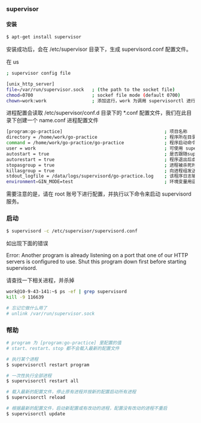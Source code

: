 ### supervisor

#### 安装

``` sh
$ apt-get install supervisor
```

安装成功后，会在 /etc/supervisor 目录下，生成 supervisord.conf 配置文件。

在 us

``` sh
; supervisor config file

[unix_http_server]
file=/var/run/supervisor.sock   ; (the path to the socket file)
chmod=0700                      ; sockef file mode (default 0700)
chown=work:work                 ; 添加这行，work 为调用 supervisorctl 进行重启等命令的用户
```

进程配置会读取 /etc/supervisor/conf.d 目录下的 *.conf 配置文件，我们在此目录下创建一个 name.conf 进程配置文件

``` sh
[program:go-practice]                                      ; 项目名称
directory = /home/work/go-practice                         ; 程序所在目录
command = /home/work/go-practice/go-practice               ; 程序启动命令
user = work                                                ; 可使用 supervisorctl 命令的用户
autostart = true                                           ; 是否跟随supervisord的启动而启动
autorestart = true                                         ; 程序退出后自动重启, 可选值：[unexpected, true, false]
stopasgroup = true                                         ; 进程被杀死时，是否向这个进程组发送stop信号，包括子进程
killasgroup = true                                         ; 向进程组发送kill信号，包括子进程
stdout_logfile = /data/logs/supervisord/go-practice.log    ; 该程序日志输出文件，目录需要手动创建
environment=GIN_MODE=test                                  ; 环境变量用逗号隔开
```

需要注意的是，请在 root 账号下进行配置，并执行以下命令来启动 supervisord 服务。

### 启动

``` sh
$ supervisord -c /etc/supervisor/supervisord.conf
```

如出现下面的错误

Error: Another program is already listening on a port that one of our HTTP servers is configured to use. 
Shut this program down first before starting supervisord.

请查找一下相关进程，并杀掉

``` sh
work@10-9-43-141:~$ ps -ef | grep supervisord
kill -9 116639

# 忘记它做什么用了
# unlink /var/run/supervisor.sock
```

### 帮助

``` sh
# program 为 [program:go-practice] 里配置的值
# start、restart、stop 都不会载入最新的配置文件

# 执行某个进程
$ supervisorctl restart program

# 一次性执行全部进程
$ supervisorctl restart all

# 载入最新的配置文件，停止原有进程并按新的配置启动所有进程
$ supervisorctl reload

# 根据最新的配置文件，启动新配置或有改动的进程，配置没有改动的进程不重启
$ supervisorctl update
```
